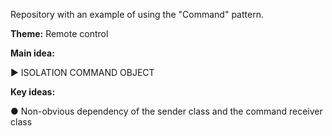 Repository with an example of using the "Command" pattern.

<b>Theme:</b> Remote control

<b>Main idea:</b> 
 
► ISOLATION COMMAND OBJECT
  
<b>Key ideas:</b>

● Non-obvious dependency of the sender class and the command receiver class
